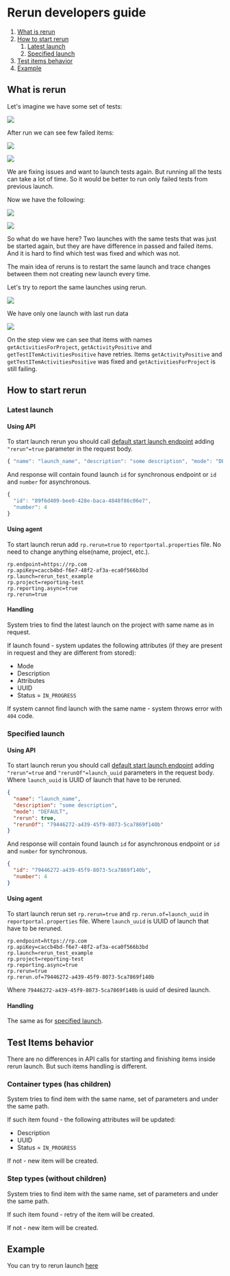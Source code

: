 # Rerun developers guide

1. [What is rerun](#what-is-rerun)
1. [How to start rerun](#how-to-start-rerun)
    1. [Latest launch](#latest-launch)
    1. [Specified launch](#specified-launch)
1. [Test items behavior](#test-items-behavior)
1. [Example](#example)

## What is rerun

Let's imagine we have some set of tests:

![](images/rerun/tests.png)

After run we can see few failed items:

![](images/rerun/launch_filed_1.png)

![](images/rerun/launch_failed_rp_1.png)

We are fixing issues and want to launch tests again. But running all the tests can take a lot of time. So it would be better to run only failed tests from previous launch.

Now we have the following:

![](images/rerun/launch_failed_2.png)

![](images/rerun/launch_failed_rp_2.png)

So what do we have here? Two launches with the same tests that was just be started again, but they are have difference in passed and failed items. And it is hard to find which test was fixed and which was not.

The main idea of reruns is to restart the same launch and trace changes between them not creating new launch every time.

Let's try to report the same launches using rerun.

![](images/rerun/rp_rerun_1.png)

We have only one launch with last run data

![](images/rerun/rp_rerun_step_view.png)

On the step view we can see that items with names `getActivitiesForProject`, `getActivityPositive` and `getTestITemActivitiesPositive` have retries. Items `getActivityPositive` and `getTestITemActivitiesPositive` was fixed and `getActivitiesForProject` is still failing.

## How to start rerun

### Latest launch

#### Using API

To start launch rerun you should call [default start launch endpoint](reporting.md#start-launch) adding `"rerun"=true` parameter in the request body.

```javascript
{ "name": "launch_name", "description": "some description", "mode": "DEFAULT", "rerun": true }
```
And response will contain found launch `id` for synchronous endpoint or `id` and `number` for asynchronous.  
 
```javascript
{
  "id": "89f6d409-bee0-428e-baca-4848f86c06e7",
  "number": 4
}
```

#### Using agent

To start launch rerun add `rp.rerun=true` to `reportportal.properties` file. No need to change anything else(name, project, etc.).

```properties
rp.endpoint=https://rp.com
rp.apiKey=caccb4bd-f6e7-48f2-af3a-eca0f566b3bd
rp.launch=rerun_test_example
rp.project=reporting-test
rp.reporting.async=true
rp.rerun=true
```

#### Handling

System tries to find the latest launch on the project with same name as in request.

If launch found - system updates the following attributes (if they are present in request and they are different from stored):
- Mode
- Description
- Attributes
- UUID
- Status = `IN_PROGRESS`

If system cannot find launch with the same name - system throws error with `404` code.

### Specified launch

#### Using API

To start launch rerun you should call [default start launch endpoint](reporting.md#start-launch) adding `"rerun"=true` and `"rerunOf"=launch_uuid` parameters in the request body. Where `launch_uuid` is UUID of launch that have to be reruned.

```json
{
  "name": "launch_name",
  "description": "some description",
  "mode": "DEFAULT",
  "rerun": true,
  "rerunOf": "79446272-a439-45f9-8073-5ca7869f140b"
}
```

And response will contain found launch `id` for asynchronous endpoint or `id` and `number` for synchronous.  
 
```json
{
  "id": "79446272-a439-45f9-8073-5ca7869f140b",
  "number": 4
}
```

#### Using agent

To start launch rerun set `rp.rerun=true` and `rp.rerun.of=launch_uuid` in `reportportal.properties` file. Where `launch_uuid` is UUID of launch that have to be reruned.

```properties
rp.endpoint=https://rp.com
rp.apiKey=caccb4bd-f6e7-48f2-af3a-eca0f566b3bd
rp.launch=rerun_test_example
rp.project=reporting-test
rp.reporting.async=true
rp.rerun=true
rp.rerun.of=79446272-a439-45f9-8073-5ca7869f140b
```
Where `79446272-a439-45f9-8073-5ca7869f140b` is uuid of desired launch.

#### Handling

The same as for [specified launch](#specified-launch).

## Test Items behavior

There are no differences in API calls for starting and finishing items inside rerun launch. But such items handling is different.

### Container types (has children)

System tries to find item with the same name, set of parameters and under the same path.
 
If such item found - the following attributes will be updated:

- Description
- UUID
- Status = `IN_PROGRESS`
 
If not - new item will be created.

### Step types (without children)

System tries to find item with the same name, set of parameters and under the same path.
 
If such item found - retry of the item will be created.
 
If not - new item will be created.

## Example

You can try to rerun launch [here](https://github.com/reportportal/examples-java)










